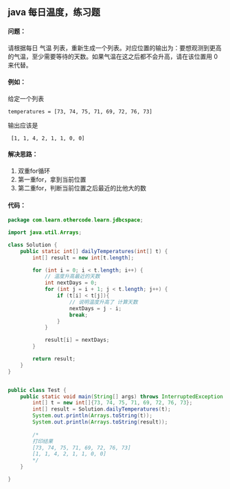 ## java 每日温度，练习题

#### 问题：

请根据每日 气温 列表，重新生成一个列表。对应位置的输出为：要想观测到更高的气温，至少需要等待的天数。如果气温在这之后都不会升高，请在该位置用 0 来代替。



#### 例如：

给定一个列表 

```
temperatures = [73, 74, 75, 71, 69, 72, 76, 73]
```

输出应该是

```
 [1, 1, 4, 2, 1, 1, 0, 0]
```



#### 解决思路：

1. 双重for循环
2. 第一重for，拿到当前位置
3. 第二重for，判断当前位置之后最近的比他大的数



#### 代码：

```java
package com.learn.othercode.learn.jdbcspace;

import java.util.Arrays;

class Solution {
    public static int[] dailyTemperatures(int[] t) {
        int[] result = new int[t.length];

        for (int i = 0; i < t.length; i++) {
            // 温度升高最近的天数
            int nextDays = 0;
            for (int j = i + 1; j < t.length; j++) {
                if (t[i] < t[j]){
                    // 说明温度升高了 计算天数
                    nextDays = j - i;
                    break;
                }
            }

            result[i] = nextDays;
        }

        return result;
    }
}


public class Test {
    public static void main(String[] args) throws InterruptedException {
        int[] t = new int[]{73, 74, 75, 71, 69, 72, 76, 73};
        int[] result = Solution.dailyTemperatures(t);
        System.out.println(Arrays.toString(t));
        System.out.println(Arrays.toString(result));
        
        /*
        打印结果
        [73, 74, 75, 71, 69, 72, 76, 73]
		[1, 1, 4, 2, 1, 1, 0, 0]
        */
    }

}
```

